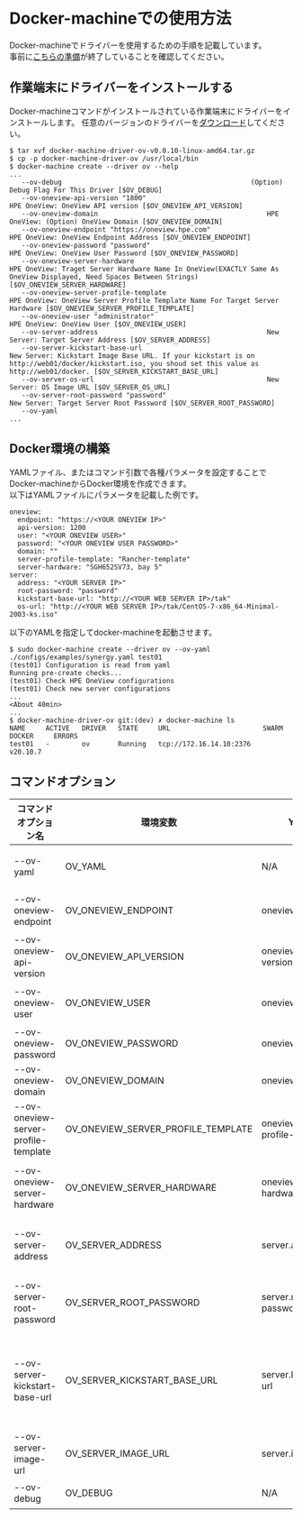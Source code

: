 # Docker-machineでの使用方法
Docker-machineでドライバーを使用するための手順を記載しています。  
事前に[こちらの準備](../setup.md)が終了していることを確認してください。

## 作業端末にドライバーをインストールする
Docker-machineコマンドがインストールされている作業端末にドライバーをインストールします。
任意のバージョンのドライバーを[ダウンロード](https://github.com/HPE-Japan-Presales/docker-machine-ov/releases)してください。

```
$ tar xvf docker-machine-driver-ov-v0.0.10-linux-amd64.tar.gz
$ cp -p docker-machine-driver-ov /usr/local/bin
$ docker-machine create --driver ov --help
...
   --ov-debug												(Option) Debug Flag For This Driver [$OV_DEBUG]
   --ov-oneview-api-version "1800"									HPE OneView: OneView API version [$OV_ONEVIEW_API_VERSION]
   --ov-oneview-domain 											HPE OneView: (Option) OneView Domain [$OV_ONEVIEW_DOMAIN]
   --ov-oneview-endpoint "https://oneview.hpe.com"							HPE OneView: OneView Endpoint Address [$OV_ONEVIEW_ENDPOINT]
   --ov-oneview-password "password"									HPE OneView: OneView User Password [$OV_ONEVIEW_PASSWORD]
   --ov-oneview-server-hardware 									HPE OneView: Traget Server Hardware Name In OneView(EXACTLY Same As OneView Displayed, Need Spaces Between Strings) [$OV_ONEVIEW_SERVER_HARDWARE]
   --ov-oneview-server-profile-template 								HPE OneView: OneView Server Profile Template Name For Target Server Hardware [$OV_ONEVIEW_SERVER_PROFILE_TEMPLATE]
   --ov-oneview-user "administrator"									HPE OneView: OneView User [$OV_ONEVIEW_USER]
   --ov-server-address 											New Server: Target Server Address [$OV_SERVER_ADDRESS]
   --ov-server-kickstart-base-url 									New Server: Kickstart Image Base URL. If your kickstart is on http://web01/docker/kickstart.iso, you shoud set this value as http://web01/docker. [$OV_SERVER_KICKSTART_BASE_URL]
   --ov-server-os-url 											New Server: OS Image URL [$OV_SERVER_OS_URL]
   --ov-server-root-password "password"									New Server: Target Server Root Password [$OV_SERVER_ROOT_PASSWORD]
   --ov-yaml 	
...
```

## Docker環境の構築
YAMLファイル、またはコマンド引数で各種パラメータを設定することでDocker-machineからDocker環境を作成できます。  
以下はYAMLファイルにパラメータを記載した例です。

```
oneview:
  endpoint: "https://<YOUR ONEVIEW IP>"
  api-version: 1200
  user: "<YOUR ONEVIEW USER>"
  password: "<YOUR ONEVIEW USER PASSWORD>"
  domain: ""
  server-profile-template: "Rancher-template"
  server-hardware: "SGH652SV73, bay 5"
server:
  address: "<YOUR SERVER IP>"
  root-password: "password"
  kickstart-base-url: "http://<YOUR WEB SERVER IP>/tak"
  os-url: "http://<YOUR WEB SERVER IP>/tak/CentOS-7-x86_64-Minimal-2003-ks.iso"
```

以下のYAMLを指定してdocker-machineを起動させます。

```
$ sudo docker-machine create --driver ov --ov-yaml ./configs/examples/synergy.yaml test01
(test01) Configuration is read from yaml
Running pre-create checks...
(test01) Check HPE OneView configurations
(test01) Check new server configurations
...
<About 40min>
...
$ docker-machine-driver-ov git:(dev) ✗ docker-machine ls                                                                 
NAME     ACTIVE   DRIVER   STATE     URL                       SWARM   DOCKER     ERRORS
test01   -        ov       Running   tcp://172.16.14.10:2376           v20.10.7                                                              

```

## コマンドオプション
| コマンドオプション名 | 環境変数 | YAML | 型 | デフォルト値 | 説明 |
| ------------- | ------------- | ------------- | ------------- | ------------- | ------------- |
| --ov-yaml  | OV\_YAML  | N/A  | string  | None  | YAMLファイルのパスを指定します。YAMLファイルを指定した場合はその他のオプションは必要ありません。  |
| --ov-oneview-endpoint  | OV\_ONEVIEW\_ENDPOINT  | oneview.endpoint  | string  |None  | HPE OneViewのエンドポイントを指定します。</br> (例 http://oneview.hpe.com) |
| --ov-oneview-api-version  | OV\_ONEVIEW\_API\_VERSION  | oneview.api-version  | int  | 1800  | HPE OneView APIバージョンを指定してます。  |
| --ov-oneview-user  | OV\_ONEVIEW\_USER  |  oneview.user   | string  |  administrator  | HPE OneViewのユーザー名を指定します。ユーザーはインフラ管理者以上の権限を持っている必要があります。  |
| --ov-oneview-password  | OV\_ONEVIEW\_PASSWORD  | oneview.password  | tring  |  password | HPE OneViewのユーザーパスワードを指定します。  |
| --ov-oneview-domain  | OV\_ONEVIEW\_DOMAIN  | oneview.domain  | oneview.domain  | None  | (オプション) HPE OneViewドメイン名を指定します。  |
| --ov-oneview-server-profile-template  | OV\_ONEVIEW\_SERVER\_PROFILE\_TEMPLATE  | oneview.server-profile-template  | string  | None  | HPE OneView上に作成されたサーバープロファイルテンプレート名を指定します。このテンプレートはサーバー作成の際に使用されます。  |
| --ov-oneview-server-hardware  | OV\_ONEVIEW\_SERVER\_HARDWARE  | oneview.server-hardware  | string  | None  | HPE OneView上に登録されたサーバーハードウェア名を指定します。このサーバーは実際にDocker/Rancher k8sが作成される対象のサーバーとなります。  |
| --ov-server-address  | OV\_SERVER\_ADDRESS  | server.address  | string   | None  | 作成するサーバーのIPアドレスを指定します。IPアドレスは事前準備したキックスタートファイル内に定義されたIPアドレスです。 |
| --ov-server-root-password | OV\_SERVER\_ROOT\_PASSWORD  | server.root-password  | string   | password  | 作成するサーバーのRootパスワードを指定します。Rootパスワードは事前準備したキックスタートファイル内に定義されたRootパスワードです。  |
| --ov-server-kickstart-base-url  | OV\_SERVER\_KICKSTART\_BASE\_URL  | server.kickstart-url  | string   | None  | キックスターファイルイメージのベースURLを指定します。<br>(例: もしhttp://web-server/rancher/172.16.1.10.isoというURLにキックスタートファイルがある場合、http://web-server/rancherを指定してください。)  |
| --ov-server-image-url  | OV\_SERVER\_IMAGE\_URL  | server.image-url  | string   | None  | OSイメージのURLを指定します。</br>(例：http://webserver/rancher/centos7.iso) |
| --ov-debug  | OV\_DEBUG  | N/A  | string  | None  | (オプション)デバッグの際に指定してください。  |